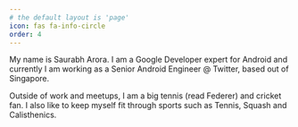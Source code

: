 ```yaml
---
# the default layout is 'page'
icon: fas fa-info-circle
order: 4
---
```


My name is Saurabh Arora. I am a Google Developer expert for Android and currently I am working as a Senior Android Engineer @ Twitter, based out of Singapore.

Outside of work and meetups, I am a big tennis (read Federer) and cricket fan. I also like to keep myself fit through sports such as Tennis, Squash and Calisthenics.

